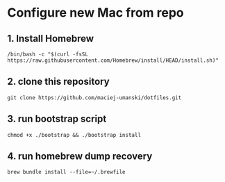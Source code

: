 # Configure new Mac from repo

## 1. Install Homebrew
```shell
/bin/bash -c "$(curl -fsSL https://raw.githubusercontent.com/Homebrew/install/HEAD/install.sh)"
```

## 2. clone this repository
```shell
git clone https://github.com/maciej-umanski/dotfiles.git
```

## 3. run bootstrap script
```shell
chmod +x ./bootstrap && ./bootstrap install
```

## 4. run homebrew dump recovery
```shell
brew bundle install --file=~/.brewfile
```